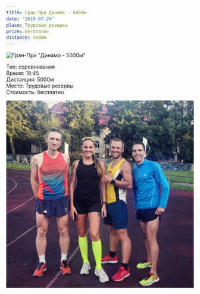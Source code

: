 ```yaml
---
title: Гран При Динамо - 5000м
date: "2019-07-24"
place: Трудовые резервы
price: бесплатно
distance: 5000м
---
```


![Гран-При "Динамо - 5000м"](/images/track-and-field-icon-gray.png)

Тип: соревнования<br/>
Время: 18:45<br/>
Дистанция: 5000м<br/>
Место: Трудовые резервы<br/>
Стоимость: бесплатно<br/>

![Гран-При "Динамо - 5000м"](./images/photo_2019-07-25_09-27-25.jpg)